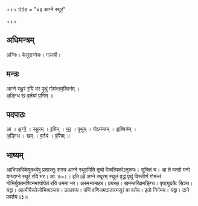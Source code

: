 +++
title = "०३ आग्ने स्थूरं"

+++
## अधिमन्त्रम्
अग्निः। केतुराग्नेयः। गायत्री।

## मन्त्रः
आग्ने॑ स्थू॒रं र॒यिं भ॑र पृ॒थुं गोम॑न्तम॒श्विन॑म् ।  
अ॒ङ्ग्धि खं व॒र्तया॑ प॒णिम् ॥

## पदपाठः
आ । अ॒ग्ने॒ । स्थू॒रम् । र॒यिम् । भ॒र॒ । पृ॒थुम् । गोऽम॑न्तम् । अ॒श्विन॑म् ।  
अ॒ङ्ग्धि । खम् । व॒र्तय॑ । प॒णिम् ॥

## भाष्यम्
आभिप्लविकेषुक्थ्येषु प्रशास्तुः शस्त्र आग्ने स्थूरमिति तृचो वैकल्पिकोऽनुरूपः। सूत्रितं च। आ ते वत्सो मनो यमदाग्ने स्थूरं रयिं भर। आ. ७=८। इति॥हे अग्ने स्थूरम् स्थूलं वृद्धं पृथुं विस्तीर्णं गोमन्तं गोभिर्युक्तमश्विनमश्वोपेतं रयिं धनमा भर। अस्मभ्यमाहर। प्रयच्छ। खमन्तरिक्षमङ्ग्धि। वृष्ट्युदकैः सिञ्च। यद्वा। आत्मीयैस्तेजोभिव्यञ्जय। प्रकाशय। पणिं वणिजमदातारमसुरं वा वर्तय। इतो निर्गमय। यद्वा। दाने प्रवर्तय॥३॥